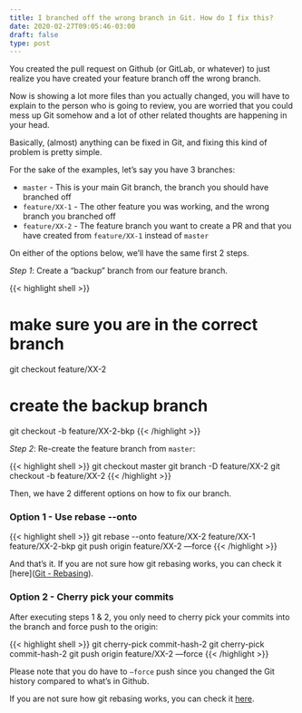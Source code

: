 ```yaml
---
title: I branched off the wrong branch in Git. How do I fix this?
date: 2020-02-27T09:05:46-03:00
draft: false
type: post
---
```


You created the pull request on Github (or GitLab, or whatever) to just realize you have created your feature branch off the wrong branch.

Now is showing a lot more files than you actually changed, you will have to explain to the person who is going to review, you are worried that you could mess up Git somehow and a lot of other related thoughts are happening in your head.

Basically, (almost) anything can be fixed in Git, and fixing this kind of problem is pretty simple.

For the sake of the examples, let’s say you have 3 branches:

* `master` - This is your main Git branch, the branch you should have branched off
* `feature/XX-1` - The other feature you was working, and the wrong branch you branched off
* `feature/XX-2` - The feature branch you want to create a PR and that you have created from `feature/XX-1` instead of `master`

On either of the options below, we’ll have the same first 2 steps.

*Step 1*: Create a “backup” branch from our feature branch.

{{< highlight shell >}}
# make sure you are in the correct branch
git checkout feature/XX-2

# create the backup branch
git checkout -b feature/XX-2-bkp
{{< /highlight >}}

*Step 2*: Re-create the feature branch from `master`:

{{< highlight shell >}}
git checkout master
git branch -D feature/XX-2
git checkout -b feature/XX-2
{{< /highlight >}}

Then, we have 2 different options on how to fix our branch.

### Option 1 - Use rebase --onto

{{< highlight shell >}}
git rebase --onto feature/XX-2 feature/XX-1 feature/XX-2-bkp
git push origin feature/XX-2 —force
{{< /highlight >}}

And that’s it. If you are not sure how git rebasing works, you can check it [here]([Git - Rebasing](https://git-scm.com/book/en/v2/Git-Branching-Rebasing)).

### Option 2 - Cherry pick your commits

After executing steps 1 & 2, you only need to cherry pick your commits into the branch and force push to the origin:

{{< highlight shell >}}
git cherry-pick commit-hash-2
git cherry-pick commit-hash-2
git push origin feature/XX-2 —force
{{< /highlight >}}

Please note that you do have to `—force` push since you changed the Git history compared to what’s in Github.

If you are not sure how git rebasing works, you can check it [here](https://git-scm.com/docs/git-cherry-pick).
